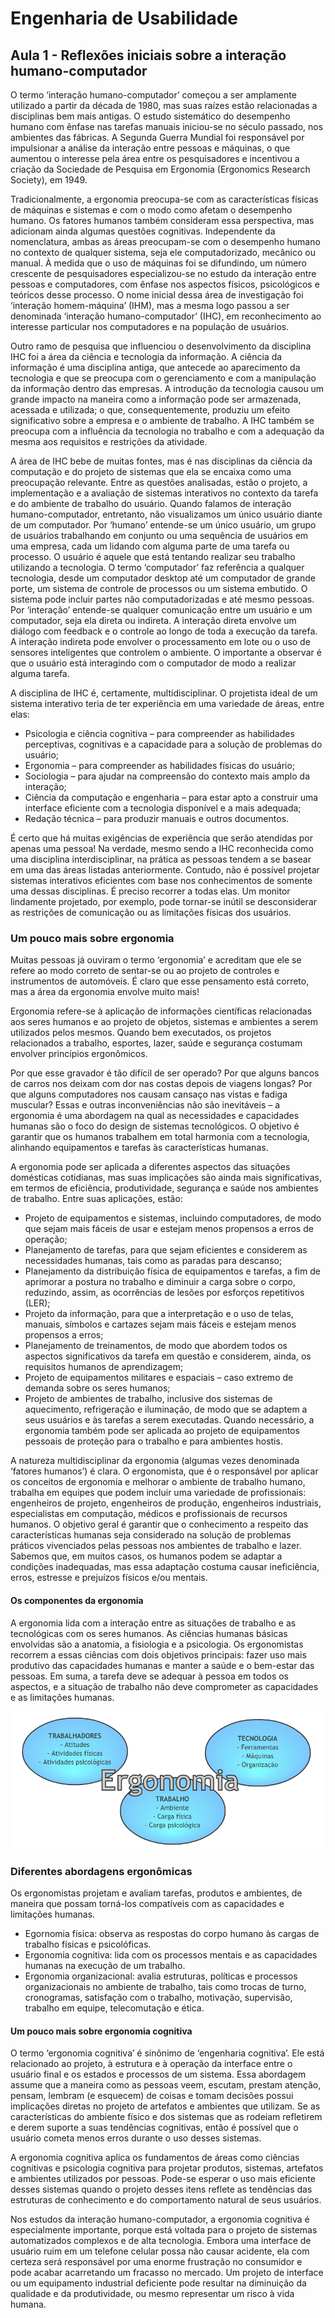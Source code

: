 # Engenharia de Usabilidade

## Aula 1 - Reflexões iniciais sobre a interação humano-computador 

O termo ‘interação humano-computador’ começou a ser amplamente utilizado a partir da década de 1980, mas suas raízes estão relacionadas a disciplinas bem mais antigas. O estudo sistemático do desempenho humano com ênfase nas tarefas manuais iniciou-se no século passado, nos ambientes das fábricas. A Segunda Guerra Mundial foi responsável por impulsionar a análise da interação entre pessoas e máquinas, o que aumentou o interesse pela área entre os pesquisadores e incentivou a criação da Sociedade de Pesquisa em Ergonomia (Ergonomics Research Society), em 1949.  


Tradicionalmente, a ergonomia preocupa-se com as características físicas de máquinas e sistemas e com o modo como afetam o desempenho humano. Os fatores humanos também consideram essa perspectiva, mas adicionam ainda algumas questões cognitivas. Independente da nomenclatura, ambas as áreas preocupam-se com o desempenho humano no contexto de qualquer sistema, seja ele computadorizado, mecânico ou manual. À medida que o uso de máquinas foi se difundindo, um número crescente de pesquisadores especializou-se no estudo da interação entre pessoas e computadores, com ênfase nos aspectos físicos, psicológicos e teóricos desse processo. O nome inicial dessa área de investigação foi ‘interação homem-máquina’ (IHM), mas a mesma logo passou a ser denominada ‘interação humano-computador’ (IHC), em reconhecimento ao interesse particular nos computadores e na população de usuários. 

Outro ramo de pesquisa que influenciou o desenvolvimento da disciplina IHC foi a área da ciência e tecnologia da informação. A ciência da informação é uma disciplina antiga, que antecede ao aparecimento da tecnologia e que se preocupa com o gerenciamento e com a manipulação da informação dentro das empresas. A introdução da tecnologia causou um grande impacto na maneira como a informação pode ser armazenada, acessada e utilizada; o que, consequentemente, produziu um efeito significativo sobre a empresa e o ambiente de trabalho. A IHC também se preocupa com a influência da tecnologia no trabalho e com a adequação da mesma aos requisitos e restrições da atividade.  

A área de IHC bebe de muitas fontes, mas é nas disciplinas da ciência da computação e do projeto de sistemas que ela se encaixa como uma preocupação relevante. Entre as questões analisadas, estão o projeto, a implementação e a avaliação de sistemas interativos no contexto da tarefa e do ambiente de trabalho do usuário. Quando falamos de interação humano-computador, entretanto, não visualizamos um único usuário diante de um computador. Por ‘humano’ entende-se um único usuário, um grupo de usuários trabalhando em conjunto ou uma sequência de usuários em uma empresa, cada um lidando com alguma parte de uma tarefa ou processo. O usuário é aquele que está tentando realizar seu trabalho utilizando a tecnologia. O termo ‘computador’ faz referência a qualquer tecnologia, desde um computador desktop até um computador de grande porte, um sistema de controle de processos ou um sistema embutido. O sistema pode incluir partes não computadorizadas e até mesmo pessoas. Por ‘interação’ entende-se qualquer comunicação entre um usuário e um computador, seja ela direta ou indireta. A interação direta envolve um diálogo com feedback e o controle ao longo de toda a execução da tarefa. A interação indireta pode envolver o processamento em lote ou o uso de sensores inteligentes que controlem o ambiente. O importante a observar é que o usuário está interagindo com o computador de modo a realizar alguma tarefa. 

A disciplina de IHC é, certamente, multidisciplinar. O projetista ideal de um sistema interativo teria de ter experiência em uma variedade de áreas, entre elas:  

* Psicologia e ciência cognitiva – para compreender as habilidades perceptivas, cognitivas e a capacidade para a solução de problemas do usuário;  
* Ergonomia – para compreender as habilidades físicas do usuário; 
* Sociologia – para ajudar na compreensão do contexto mais amplo da interação; 
* Ciência da computação e engenharia – para estar apto a construir uma interface eficiente com a tecnologia disponível e a mais adequada; 
* Redação técnica – para produzir manuais e outros documentos. 

É certo que há muitas exigências de experiência que serão atendidas por apenas uma pessoa! Na verdade, mesmo sendo a IHC reconhecida como uma disciplina interdisciplinar, na prática as pessoas tendem a se basear em uma das áreas listadas anteriormente. Contudo, não é possível projetar sistemas interativos eficientes com base nos conhecimentos de somente uma dessas disciplinas. É preciso recorrer a todas elas. Um monitor lindamente projetado, por exemplo, pode tornar-se inútil se desconsiderar as restrições de comunicação ou as limitações físicas dos usuários.  

 
### Um pouco mais sobre ergonomia 

Muitas pessoas já ouviram o termo ‘ergonomia’ e acreditam que ele se refere ao modo correto de sentar-se ou ao projeto de controles e instrumentos de automóveis. É claro que esse pensamento está correto, mas a área da ergonomia envolve muito mais!  

Ergonomia refere-se à aplicação de informações científicas relacionadas aos seres humanos e ao projeto de objetos, sistemas e ambientes a serem utilizados pelos mesmos. Quando bem executados, os projetos relacionados a trabalho, esportes, lazer, saúde e segurança costumam envolver princípios ergonômicos. 

Por que esse gravador é tão difícil de ser operado? Por que alguns bancos de carros nos deixam com dor nas costas depois de viagens longas? Por que alguns computadores nos causam cansaço nas vistas e fadiga muscular? Essas e outras inconveniências não são inevitáveis – a ergonomia é uma abordagem na qual as necessidades e capacidades humanas são o foco do design de sistemas tecnológicos. O objetivo é garantir que os humanos trabalhem em total harmonia com a tecnologia, alinhando equipamentos e tarefas às características humanas. 

A ergonomia pode ser aplicada a diferentes aspectos das situações domésticas cotidianas, mas suas implicações são ainda mais significativas, em termos de eficiência, produtividade, segurança e saúde nos ambientes de trabalho. Entre suas aplicações, estão: 

* Projeto de equipamentos e sistemas, incluindo computadores, de modo que sejam mais fáceis de usar e estejam menos propensos a erros de operação;  
* Planejamento de tarefas, para que sejam eficientes e considerem as necessidades humanas, tais como as paradas para descanso; 
* Planejamento da distribuição física de equipamentos e tarefas, a fim de aprimorar a postura no trabalho e diminuir a carga sobre o corpo, reduzindo, assim, as ocorrências de lesões por esforços repetitivos (LER); 
* Projeto da informação, para que a interpretação e o uso de telas, manuais, símbolos e cartazes sejam mais fáceis e estejam menos propensos a erros; 
* Planejamento de treinamentos, de modo que abordem todos os aspectos significativos da tarefa em questão e considerem, ainda, os requisitos humanos de aprendizagem; 
* Projeto de equipamentos militares e espaciais – caso extremo de demanda sobre os seres humanos; 
* Projeto de ambientes de trabalho, inclusive dos sistemas de aquecimento, refrigeração e iluminação, de modo que se adaptem a seus usuários e às tarefas a serem executadas. Quando necessário, a ergonomia também pode ser aplicada ao projeto de equipamentos pessoais de proteção para o trabalho e para ambientes hostis. 

A natureza multidisciplinar da ergonomia (algumas vezes denominada ‘fatores humanos’) é clara. O ergonomista, que é o responsável por aplicar os conceitos de ergonomia e melhorar o ambiente de trabalho humano, trabalha em equipes que podem incluir uma variedade de profissionais: engenheiros de projeto, engenheiros de produção, engenheiros industriais, especialistas em computação, médicos e profissionais de recursos humanos. O objetivo geral é garantir que o conhecimento a respeito das características humanas seja considerado na solução de problemas práticos vivenciados pelas pessoas nos ambientes de trabalho e lazer. Sabemos que, em muitos casos, os humanos podem se adaptar a condições inadequadas, mas essa adaptação costuma causar ineficiência, erros, estresse e prejuízos físicos e/ou mentais. 
 

#### Os componentes da ergonomia 

A ergonomia lida com a interação entre as situações de trabalho e as tecnológicas com os seres humanos. As ciências humanas básicas envolvidas são a anatomia, a fisiologia e a psicologia. Os ergonomistas recorrem a essas ciências com dois objetivos principais: fazer uso mais produtivo das capacidades humanas e manter a saúde e o bem-estar das pessoas. Em suma, a tarefa deve se adequar à pessoa em todos os aspectos, e a situação de trabalho não deve comprometer as capacidades e as limitações humanas. 

![imagem](../../media/engenharia_de_usabilidade/image-000.png) 


### Diferentes abordagens ergonômicas 

Os ergonomistas projetam e avaliam tarefas, produtos e ambientes, de maneira que possam torná-los compatíveis com as capacidades e limitações humanas. 

* Egornomia física: observa as respostas do corpo humano às cargas de trabalho físicas e psicolóficas. 
* Ergonomia cognitiva: lida com os processos mentais e as capacidades humanas na execução de um trabalho. 
* Ergonomia organizacional: avalia estruturas, políticas e processos organizacionais no ambiente de trabalho, tais como trocas de turno, cronogramas, satisfação com o trabalho, motivação, supervisão, trabalho em equipe, telecomutação e ética. 
 

#### Um pouco mais sobre ergonomia cognitiva 

O termo ‘ergonomia cognitiva’ é sinônimo de ‘engenharia cognitiva’. Ele está relacionado ao projeto, à estrutura e à operação da interface entre o usuário final e os estados e processos de um sistema. Essa abordagem assume que a maneira como as pessoas veem, escutam, prestam atenção, pensam, lembram (e esquecem) de coisas e tomam decisões possui implicações diretas no projeto de  artefatos e ambientes que utilizam. Se as características do ambiente físico e dos sistemas que as rodeiam refletirem e derem suporte a suas tendências cognitivas, então é possível que o usuário cometa menos erros durante o uso desses sistemas.  

A ergonomia cognitiva aplica os fundamentos de áreas como ciências cognitivas e psicologia cognitiva para projetar produtos, sistemas, artefatos e ambientes utilizados por pessoas. Pode-se esperar o uso mais eficiente desses sistemas quando o projeto desses itens reflete as tendências das estruturas de conhecimento e do comportamento natural de seus usuários. 

Nos estudos da interação humano-computador, a ergonomia cognitiva é especialmente importante, porque está voltada para o projeto de sistemas automatizados complexos e de alta tecnologia. Embora uma interface de usuário ruim em um telefone celular possa não causar acidente, ela com certeza será responsável por uma enorme frustração no consumidor e pode acabar acarretando um fracasso no mercado. Um projeto de interface ou um equipamento industrial deficiente pode resultar na diminuição da qualidade e da produtividade, ou mesmo representar um risco à vida humana. 
